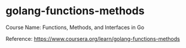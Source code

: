 # golang-functions-methods

Course Name: Functions, Methods, and Interfaces in Go

Reference: <https://www.coursera.org/learn/golang-functions-methods>
